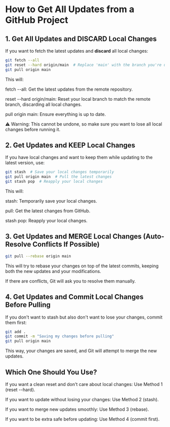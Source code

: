 # How to Get All Updates from a GitHub Project

## **1. Get All Updates and DISCARD Local Changes**  
If you want to fetch the latest updates and **discard** all local changes:

```bash
git fetch --all
git reset --hard origin/main  # Replace 'main' with the branch you're using
git pull origin main
```
This will:

fetch --all: Get the latest updates from the remote repository.

reset --hard origin/main: Reset your local branch to match the remote branch, discarding all local changes.

pull origin main: Ensure everything is up to date.

⚠️ Warning: This cannot be undone, so make sure you want to lose all local changes before running it.

## 2. Get Updates and KEEP Local Changes
If you have local changes and want to keep them while updating to the latest version, use:

```bash
git stash  # Save your local changes temporarily
git pull origin main  # Pull the latest changes
git stash pop  # Reapply your local changes
```
This will:

stash: Temporarily save your local changes.

pull: Get the latest changes from GitHub.

stash pop: Reapply your local changes.

## 3. Get Updates and MERGE Local Changes (Auto-Resolve Conflicts If Possible)
```bash
git pull --rebase origin main
```
This will try to rebase your changes on top of the latest commits, keeping both the new updates and your modifications.

If there are conflicts, Git will ask you to resolve them manually.

## 4. Get Updates and Commit Local Changes Before Pulling
If you don't want to stash but also don't want to lose your changes, commit them first:

```bash
git add .
git commit -m "Saving my changes before pulling"
git pull origin main
```
This way, your changes are saved, and Git will attempt to merge the new updates.

## Which One Should You Use?
If you want a clean reset and don't care about local changes: Use Method 1 (reset --hard).

If you want to update without losing your changes: Use Method 2 (stash).

If you want to merge new updates smoothly: Use Method 3 (rebase).

If you want to be extra safe before updating: Use Method 4 (commit first).
